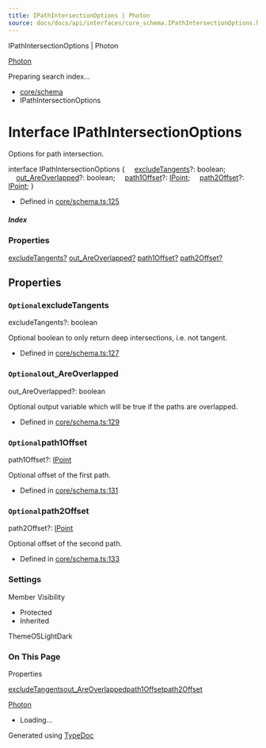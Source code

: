 ```yaml
---
title: IPathIntersectionOptions | Photon
source: docs/docs/api/interfaces/core_schema.IPathIntersectionOptions.html
---
```


IPathIntersectionOptions | Photon

[Photon](../index.md)




Preparing search index...

* [core/schema](../modules/core_schema.md)
* IPathIntersectionOptions

# Interface IPathIntersectionOptions

Options for path intersection.

interface IPathIntersectionOptions {
    [excludeTangents](#excludetangents)?: boolean;
    [out\_AreOverlapped](#out_areoverlapped)?: boolean;
    [path1Offset](#path1offset)?: [IPoint](core_schema.IPoint.md);
    [path2Offset](#path2offset)?: [IPoint](core_schema.IPoint.md);
}

* Defined in [core/schema.ts:125](https://github.com/mwhite454/photon/blob/main/packages/photon/src/core/schema.ts#L125)

##### Index

### Properties

[excludeTangents?](#excludetangents)
[out\_AreOverlapped?](#out_areoverlapped)
[path1Offset?](#path1offset)
[path2Offset?](#path2offset)

## Properties

### `Optional`excludeTangents

excludeTangents?: boolean

Optional boolean to only return deep intersections, i.e. not tangent.

* Defined in [core/schema.ts:127](https://github.com/mwhite454/photon/blob/main/packages/photon/src/core/schema.ts#L127)

### `Optional`out\_AreOverlapped

out\_AreOverlapped?: boolean

Optional output variable which will be true if the paths are overlapped.

* Defined in [core/schema.ts:129](https://github.com/mwhite454/photon/blob/main/packages/photon/src/core/schema.ts#L129)

### `Optional`path1Offset

path1Offset?: [IPoint](core_schema.IPoint.md)

Optional offset of the first path.

* Defined in [core/schema.ts:131](https://github.com/mwhite454/photon/blob/main/packages/photon/src/core/schema.ts#L131)

### `Optional`path2Offset

path2Offset?: [IPoint](core_schema.IPoint.md)

Optional offset of the second path.

* Defined in [core/schema.ts:133](https://github.com/mwhite454/photon/blob/main/packages/photon/src/core/schema.ts#L133)

### Settings

Member Visibility

* Protected
* Inherited

ThemeOSLightDark

### On This Page

Properties

[excludeTangents](#excludetangents)[out\_AreOverlapped](#out_areoverlapped)[path1Offset](#path1offset)[path2Offset](#path2offset)

[Photon](../index.md)

* Loading...

Generated using [TypeDoc](https://typedoc.org/)
